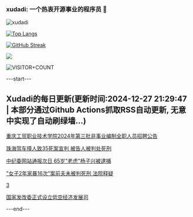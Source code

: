 ### xudadi: 一个热衷开源事业的程序员 👋

![xudadi](https://github-readme-stats-git-masterorgs-github-readme-stats-team.vercel.app/api?username=xudadi)

[![Top Langs](https://github-readme-stats.vercel.app/api/top-langs/?username=xudadi)](https://github.com/anuraghazra/github-readme-stats)

[![GitHub Streak](https://streak-stats.demolab.com?user=xudadi&locale=zh_Hans)](https://git.io/streak-stats)

![](https://raw.githubusercontent.com/xudadi/xudadi/main/assets/github-contribution-grid-snake.svg)

![VISITOR+COUNT](https://komarev.com/ghpvc/?username=xudadi&label=VISITOR+COUNT)


---start---

## Xudadi的每日更新(更新时间:2024-12-27 21:29:47 | 本部分通过Github Actions抓取RSS自动更新, 无意中实现了自动刷绿墙...)

[重庆工贸职业技术学院2024年第三批非事业编制全职人员招聘公告](https://www.gongkaoleida.com/article/2247655)

[珠海驾车撞人致35死案宣判 被告人被判处死刑](https://m.163.com/news/article/JKEKBNM5000189PS.html)

[中纪委网站通报次日 65岁"老虎"杨子兴被逮捕](https://m.163.com/news/article/JKEDJUOT055040N3.html)

["女子2年家暴16次"案前夫未被判死刑 法院释疑](https://m.163.com/news/article/JKECQDOC0001899O.html)

[3](https://m.163.com/touch/news/sub/domestic)

[国家发改委正式设立低空经济发展司](https://m.163.com/news/article/JKE7DPHF0534A4SC.html)

---end---

